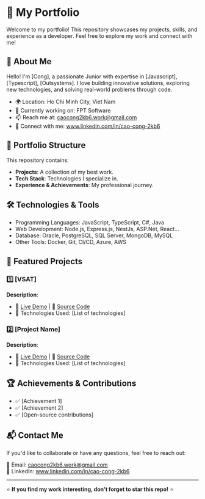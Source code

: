 # 📌 My Portfolio

Welcome to my portfolio! This repository showcases my projects, skills, and experience as a developer. Feel free to explore my work and connect with me!

## 🚀 About Me

Hello! I'm [Cong], a passionate Junior with expertise in [Javascript], [Typescript], [Outsystems]. I love building innovative solutions, exploring new technologies, and solving real-world problems through code.

- 🌍 Location: Ho Chi Minh City, Viet Nam
- 💼 Currently working on: FPT Software
- 📫 Reach me at: caocong2kb6.work@gmail.com
- 🔗 Connect with me: www.linkedin.com/in/cao-cong-2kb6

## 📂 Portfolio Structure

This repository contains:

- **Projects**: A collection of my best work.
- **Tech Stack**: Technologies I specialize in.
- **Experience & Achievements**: My professional journey.

## 🛠️ Technologies & Tools

- Programming Languages: JavaScript, TypeScript, C#, Java
- Web Development: Node.js, Express.js, NestJs, ASP.Net, React...
- Database: Oracle, PostgreSQL, SQL Server, MongoDB, MySQL
- Other Tools: Docker, Git, CI/CD, Azure, AWS 

## 📌 Featured Projects

### 1️⃣ **[VSAT]**

**Description**:

- 🔗 [Live Demo](#) | 📂 [Source Code](#)
- 🔧 Technologies Used: [List of technologies]

### 2️⃣ **[Project Name]**

**Description**: 

- 🔗 [Live Demo](#) | 📂 [Source Code](#)
- 🔧 Technologies Used: [List of technologies]


## 🏆 Achievements & Contributions

- ✅ [Achievement 1]
- ✅ [Achievement 2]
- ✅ [Open-source contributions]

## 📬 Contact Me

If you'd like to collaborate or have any questions, feel free to reach out:

📧 Email: caocong2kb6.work@gmail.com\
🔗 LinkedIn: www.linkedin.com/in/cao-cong-2kb6

---

⭐ **If you find my work interesting, don't forget to star this repo!** ⭐

